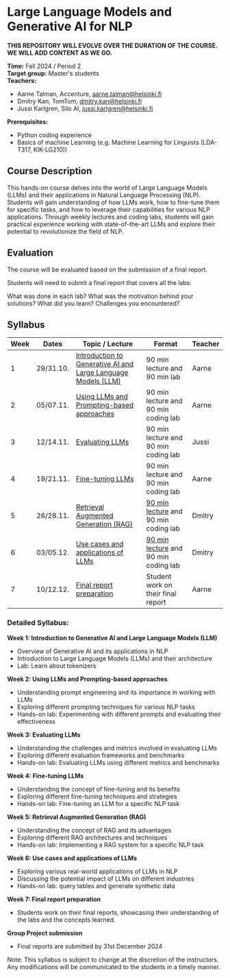 # Large Language Models and Generative AI for NLP

**THIS REPOSITORY WILL EVOLVE OVER THE DURATION OF THE COURSE. WE WILL ADD CONTENT AS WE GO.**


**Time:** Fall 2024 / Period 2\
**Target group:** Master's students\
**Teachers:** 
* Aarne Talman, Accenture, [aarne.talman@helsinki.fi](mailto:aarne.talman@helsinki.fi)
* Dmitry Kan, TomTom, [dmitry.kan@helsinki.fi](mailto:dmitry.kan@helsinki.fi)
* Jussi Karlgren, Silo AI, [jussi.karlgren@helsinki.fi](mailto:jussi.karlgren@helsinki.fi)

**Prerequisites:** 
* Python coding experience
* Basics of machine Learning (e.g. Machine Learning for Linguists (LDA-T317, KIK-LG210))

## Course Description

This hands-on course delves into the world of Large Language Models (LLMs) and their applications in Natural Language Processing (NLP). Students will gain understanding of how LLMs work, how to fine-tune them for specific tasks, and how to leverage their capabilities for various NLP applications. Through weekly lectures and coding labs, students will gain practical experience working with state-of-the-art LLMs and explore their potential to revolutionize the field of NLP.

## Evaluation

The course will be evaluated based on the submission of a final report.

Students will need to submit a final report that covers all the labs:

What was done in each lab?
What was the motivation behind your solutions?
What did you learn?
Challenges you encountered? 

## Syllabus

| Week | Dates     | Topic / Lecture                                                          | Format                                                                              | Teacher |
|------|-----------|--------------------------------------------------------------------------|-------------------------------------------------------------------------------------|---------|
| 1    | 29/31.10. | [Introduction to Generative AI and Large Language Models (LLM)](week-1/) | 90 min lecture and 90 min lab                                                       | Aarne   |
| 2    | 05/07.11. | [Using LLMs and Prompting-based approaches](week-2/)                     | 90 min lecture and 90 min coding lab                                                | Aarne   |
| 3    | 12/14.11. | [Evaluating LLMs](week-3/)                                               | 90 min lecture and 90 min coding lab                                                | Jussi   |
| 4    | 19/21.11. | [Fine-tuning LLMs](week-4/)                                              | 90 min lecture and 90 min coding lab                                                | Aarne   |
| 5    | 26/28.11. | [Retrieval Augmented Generation (RAG)](week-5/)                          | [90 min lecture](https://www.youtube.com/watch?v=1GtBArPD-UA) and 90 min coding lab | Dmitry  |
| 6    | 03/05.12. | [Use cases and applications of LLMs](week-6/)                            | [90 min lecture](https://www.youtube.com/watch?v=8LkR35wNZnU) and 90 min coding lab                                            | Dmitry  |
| 7    | 10/12.12. | [Final report preparation](week-7/)                                      | Student work on their  final report                                                 | Aarne   |


### Detailed Syllabus:

**Week 1: Introduction to Generative AI and Large Language Models (LLM)**
* Overview of Generative AI and its applications in NLP
* Introduction to Large Language Models (LLMs) and their architecture
* Lab: Learn about tokenizers

**Week 2: Using LLMs and Prompting-based approaches**
* Understanding prompt engineering and its importance in working with LLMs
* Exploring different prompting techniques for various NLP tasks
* Hands-on lab: Experimenting with different prompts and evaluating their effectiveness

**Week 3: Evaluating LLMs**
* Understanding the challenges and metrics involved in evaluating LLMs
* Exploring different evaluation frameworks and benchmarks
* Hands-on lab: Evaluating LLMs using different metrics and benchmarks

**Week 4: Fine-tuning LLMs**
* Understanding the concept of fine-tuning and its benefits
* Exploring different fine-tuning techniques and strategies
* Hands-on lab: Fine-tuning an LLM for a specific NLP task

**Week 5: Retrieval Augmented Generation (RAG)**
* Understanding the concept of RAG and its advantages
* Exploring different RAG architectures and techniques
* Hands-on lab: Implementing a RAG system for a specific NLP task

**Week 6: Use cases and applications of LLMs**
* Exploring various real-world applications of LLMs in NLP
* Discussing the potential impact of LLMs on different industries
* Hands-on lab: query tables and generate synthetic data

**Week 7: Final report preparation**
* Students work on their final reports, showcasing their understanding of the labs and the concepts learned.

**Group Project submission**
* Final reports are submitted by 31st December 2024

Note: This syllabus is subject to change at the discretion of the instructors. Any modifications will be communicated to the students in a timely manner.
